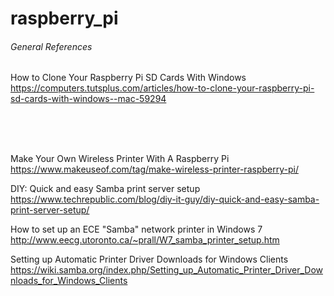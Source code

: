# raspberry_pi

<h6>General References</h6>

How to Clone Your Raspberry Pi SD Cards With Windows
<br />
https://computers.tutsplus.com/articles/how-to-clone-your-raspberry-pi-sd-cards-with-windows--mac-59294



<br /><br /><br />

Make Your Own Wireless Printer With A Raspberry Pi
<br />
https://www.makeuseof.com/tag/make-wireless-printer-raspberry-pi/

DIY: Quick and easy Samba print server setup
<br />
https://www.techrepublic.com/blog/diy-it-guy/diy-quick-and-easy-samba-print-server-setup/

How to set up an ECE "Samba" network printer in Windows 7
<br />
http://www.eecg.utoronto.ca/~prall/W7_samba_printer_setup.htm

Setting up Automatic Printer Driver Downloads for Windows Clients
<br />
https://wiki.samba.org/index.php/Setting_up_Automatic_Printer_Driver_Downloads_for_Windows_Clients
